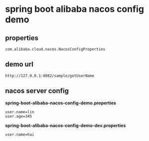 # spring boot alibaba nacos config demo

## properties

    com.alibaba.cloud.nacos.NacosConfigProperties    

## demo url

    http://127.0.0.1:8082/sample/getUserName

## nacos server config

**spring-boot-alibaba-nacos-config-demo.properties**

```properties
user.name=lin
user.age=345
```

**spring-boot-alibaba-nacos-config-demo-dev.properties**

```properties
user.name=hai
```
